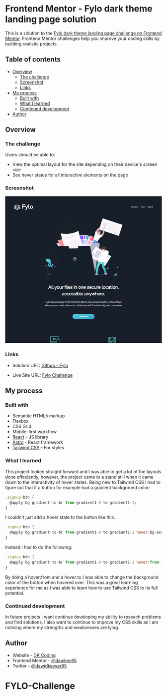 # Frontend Mentor - Fylo dark theme landing page solution

This is a solution to the [Fylo dark theme landing page challenge on Frontend Mentor](https://www.frontendmentor.io/challenges/fylo-dark-theme-landing-page-5ca5f2d21e82137ec91a50fd). Frontend Mentor challenges help you improve your coding skills by building realistic projects.

## Table of contents

- [Overview](#overview)
  - [The challenge](#the-challenge)
  - [Screenshot](#screenshot)
  - [Links](#links)
- [My process](#my-process)
  - [Built with](#built-with)
  - [What I learned](#what-i-learned)
  - [Continued development](#continued-development)
- [Author](#author)

## Overview

### The challenge

Users should be able to:

- View the optimal layout for the site depending on their device's screen size
- See hover states for all interactive elements on the page

### Screenshot

![](./public/images/Screenshot.png)

### Links

- Solution URL: [Github - Fylo](https://github.com/dawkey95/FYLO-Challenge)

- Live Site URL: [Fylo Challenge](https://dakeyse-fylo-challenge.netlify.app/)

## My process

### Built with

- Semantic HTML5 markup
- Flexbox
- CSS Grid
- Mobile-first workflow
- [React](https://reactjs.org/) - JS library
- [Astro](https://astro.build/) - React framework
- [Tailwind CSS](https://tailwindcss.com/) - For styles

### What I learned

This project looked straight forward and I was able to get a lot of the layouts done effeciently, however, the project came to a stand still when it came down to the interactivity of hover states. Being new to Tailwind CSS I had to fgure out that if a button for example had a gradient background color:

```js
.signup-btn {
  @apply bg-gradient-to-br from-gradient1-0 to-gradient1-1;
}
```

I couldn't just add a hover state to the button like this:

```js
.signup-btn {
  @apply bg-gradient-to-br from-gradient1-0 to-gradient1-1 hover:bg-accent-cyan;
}
```

Instead I had to do the following:

```js
.signup-btn {
  @apply bg-gradient-to-br from-gradient1-0 to-gradient1-1 hover:from-[#8ADAE3] hover:to-[#8ADAE3]
}
```

By doing a hover:from and a hover:to I was able to change the background color of the button when hovered over. This was a great learning experience for me as I was able to learn how to use Tailwind CSS to its full potential.

### Continued development

In future projects I want continue developing my ability to reseach problems and find solutions. I also want to continue to improve my CSS skills as I am noticing where my strengths and weaknesses are lying.

## Author

- Website - [DK Coding](https://dk-personal.netlify.app/)
- Frontend Mentor - [@dawkey95](https://www.frontendmentor.io/profile/dawkey95)
- Twitter - [@dawidkeyser95](https://twitter.com/dawidkeyser95)

# FYLO-Challenge
